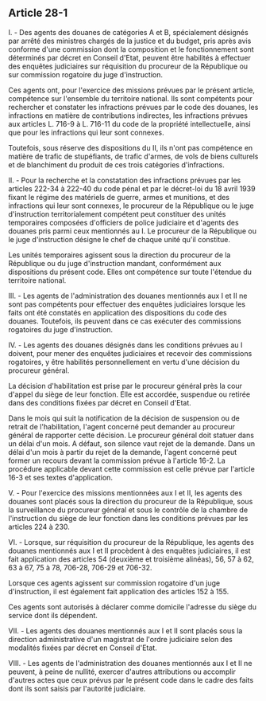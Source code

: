 Article 28-1
----
I. - Des agents des douanes de catégories A et B, spécialement désignés par
arrêté des ministres chargés de la justice et du budget, pris après avis
conforme d'une commission dont la composition et le fonctionnement sont
déterminés par décret en Conseil d'Etat, peuvent être habilités à effectuer des
enquêtes judiciaires sur réquisition du procureur de la République ou sur
commission rogatoire du juge d'instruction.

Ces agents ont, pour l'exercice des missions prévues par le présent article,
compétence sur l'ensemble du territoire national. Ils sont compétents pour
rechercher et constater les infractions prévues par le code des douanes, les
infractions en matière de contributions indirectes, les infractions prévues aux
articles L. 716-9 à L. 716-11 du code de la propriété intellectuelle, ainsi que
pour les infractions qui leur sont connexes.

Toutefois, sous réserve des dispositions du II, ils n'ont pas compétence en
matière de trafic de stupéfiants, de trafic d'armes, de vols de biens culturels
et de blanchiment du produit de ces trois catégories d'infractions.

II. - Pour la recherche et la constatation des infractions prévues par les
articles 222-34 à 222-40 du code pénal et par le décret-loi du 18 avril 1939
fixant le régime des matériels de guerre, armes et munitions, et des infractions
qui leur sont connexes, le procureur de la République ou le juge d'instruction
territorialement compétent peut constituer des unités temporaires composées
d'officiers de police judiciaire et d'agents des douanes pris parmi ceux
mentionnés au I. Le procureur de la République ou le juge d'instruction désigne
le chef de chaque unité qu'il constitue.

Les unités temporaires agissent sous la direction du procureur de la République
ou du juge d'instruction mandant, conformément aux dispositions du présent code.
Elles ont compétence sur toute l'étendue du territoire national.

III. - Les agents de l'administration des douanes mentionnés aux I et II ne sont
pas compétents pour effectuer des enquêtes judiciaires lorsque les faits ont été
constatés en application des dispositions du code des douanes. Toutefois, ils
peuvent dans ce cas exécuter des commissions rogatoires du juge d'instruction.

IV. - Les agents des douanes désignés dans les conditions prévues au I doivent,
pour mener des enquêtes judiciaires et recevoir des commissions rogatoires, y
être habilités personnellement en vertu d'une décision du procureur général.

La décision d'habilitation est prise par le procureur général près la cour
d'appel du siège de leur fonction. Elle est accordée, suspendue ou retirée dans
des conditions fixées par décret en Conseil d'Etat.

Dans le mois qui suit la notification de la décision de suspension ou de retrait
de l'habilitation, l'agent concerné peut demander au procureur général de
rapporter cette décision. Le procureur général doit statuer dans un délai d'un
mois. A défaut, son silence vaut rejet de la demande. Dans un délai d'un mois à
partir du rejet de la demande, l'agent concerné peut former un recours devant la
commission prévue à l'article 16-2. La procédure applicable devant cette
commission est celle prévue par l'article 16-3 et ses textes d'application.

V. - Pour l'exercice des missions mentionnées aux I et II, les agents des
douanes sont placés sous la direction du procureur de la République, sous la
surveillance du procureur général et sous le contrôle de la chambre de
l'instruction du siège de leur fonction dans les conditions prévues par les
articles 224 à 230.

VI. - Lorsque, sur réquisition du procureur de la République, les agents des
douanes mentionnés aux I et II procèdent à des enquêtes judiciaires, il est fait
application des articles 54 (deuxième et troisième alinéas), 56, 57 à 62, 63 à
67, 75 à 78, 706-28, 706-29 et 706-32.

Lorsque ces agents agissent sur commission rogatoire d'un juge d'instruction, il
est également fait application des articles 152 à 155.

Ces agents sont autorisés à déclarer comme domicile l'adresse du siège du
service dont ils dépendent.

VII. - Les agents des douanes mentionnés aux I et II sont placés sous la
direction administrative d'un magistrat de l'ordre judiciaire selon des
modalités fixées par décret en Conseil d'Etat.

VIII. - Les agents de l'administration des douanes mentionnés aux I et II ne
peuvent, à peine de nullité, exercer d'autres attributions ou accomplir d'autres
actes que ceux prévus par le présent code dans le cadre des faits dont ils sont
saisis par l'autorité judiciaire.
